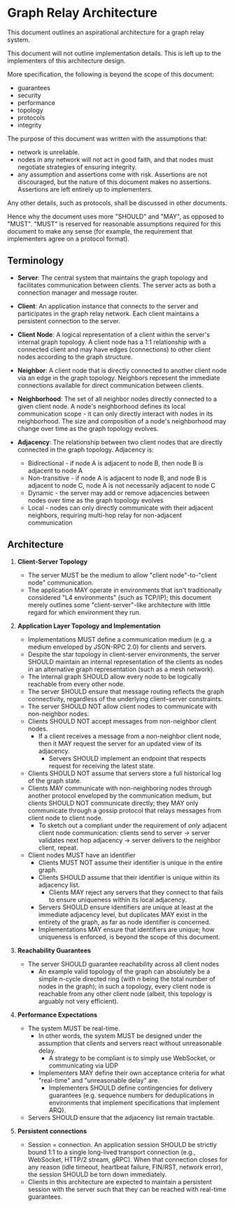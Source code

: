 # Graph Relay Architecture

This document outlines an aspirational architecture for a graph relay system.

This document will not outline implementation details. This is left up to the implementers of this architecture design.

More specification, the following is beyond the scope of this document:

- guarantees
- security
- performance
- topology
- protocols
- integrity

The purpose of this document was written with the assumptions that:

- network is unreliable.
- nodes in any network will not act in good faith, and that nodes must negotiate strategies of ensuring integrity.
- any assumption and assertions come with risk. Assertions are not discouraged, but the nature of this document makes no assertions. Assertions are left entirely up to implementers.

Any other details, such as protocols, shall be discussed in other documents.

Hence why the document uses more "SHOULD" and "MAY", as opposed to "MUST". "MUST" is reserved for reasonable assumptions required for this document to make any sense (for example, the requirement that implementers agree on a protocol format).

## Terminology

- **Server**: The central system that maintains the graph topology and facilitates communication between clients. The server acts as both a connection manager and message router.

- **Client**: An application instance that connects to the server and participates in the graph relay network. Each client maintains a persistent connection to the server.

- **Client Node**: A logical representation of a client within the server's internal graph topology. A client node has a 1:1 relationship with a connected client and may have edges (connections) to other client nodes according to the graph structure.

- **Neighbor**: A client node that is directly connected to another client node via an edge in the graph topology. Neighbors represent the immediate connections available for direct communication between clients.

- **Neighborhood**: The set of all neighbor nodes directly connected to a given client node. A node's neighborhood defines its local communication scope - it can only directly interact with nodes in its neighborhood. The size and composition of a node's neighborhood may change over time as the graph topology evolves.

- **Adjacency**: The relationship between two client nodes that are directly connected in the graph topology. Adjacency is:
  - Bidirectional - if node A is adjacent to node B, then node B is adjacent to node A
  - Non-transitive - if node A is adjacent to node B, and node B is adjacent to node C, node A is not necessarily adjacent to node C
  - Dynamic - the server may add or remove adjacencies between nodes over time as the graph topology evolves
  - Local - nodes can only directly communicate with their adjacent neighbors, requiring multi-hop relay for non-adjacent communication

## Architecture

1. **Client-Server Topology**

   - The server MUST be the medium to allow "client node"-to-"client node" communication.
   - The application MAY operate in environments that isn't traditionally considered "L4 environments" (such as TCP/IP); this document merely outlines some "client-server"-like architecture with little regard for which environment they run.

2. **Application Layer Topology and Implementation**

   - Implementations MUST define a communication medium (e.g. a medium enveloped by JSON-RPC 2.0) for clients and servers.
   - Despite the star topology in client-server environments, the server SHOULD maintain an internal representation of the clients as nodes in an alternative graph representation (such as a mesh network).
   - The internal graph SHOULD allow every node to be logically reachable from every other node.
   - The server SHOULD ensure that message routing reflects the graph connectivity, regardless of the underlying client–server constraints.
   - The server SHOULD NOT allow client nodes to communicate with non-neighbor nodes.
   - Clients SHOULD NOT accept messages from non-neighbor client nodes.
     - If a client receives a message from a non-neighbor client node, then it MAY request the server for an updated view of its adjacency.
       - Servers SHOULD implement an endpoint that respects request for receiving the latest state.
   - Clients SHOULD NOT assume that servers store a full historical log of the graph state.
   - Clients MAY communicate with non-neighboring nodes through another protocol enveloped by the communication medium, but clients SHOULD NOT communicate directly; they MAY only communicate through a gossip protocol that relays messages from client node to client node.
     - To sketch out a compliant under the requirement of _only_ adjacent client node communication: clients send to server → server validates next hop adjacency → server delivers to the neighbor client, repeat.
   - Client nodes MUST have an identifier
     - Clients MUST NOT assume their identifier is unique in the entire graph.
     - Clients SHOULD assume that their identifier is unique within its adjacency list.
       - Clients MAY reject any servers that they connect to that fails to ensure uniqueness within its local adjacency.
     - Servers SHOULD ensure identifiers are unique at least at the immediate adjacency level, but duplicates MAY exist in the entirety of the graph, as far as node identifier is concerned.
     - Implementations MAY ensure that identifiers are unique; how uniqueness is enforced, is beyond the scope of this document.

3. **Reachability Guarantees**

   - The server SHOULD guarantee reachability across all client nodes
     - An example valid topology of the graph can absolutely be a simple $n$-cycle directed ring (with $n$ being the total number of nodes in the graph); in such a topology, every client node is reachable from any other client node (albeit, this topology is arguably not very efficient).

4. **Performance Expectations**

   - The system MUST be real-time.
     - In other words, the system MUST be designed under the assumption that clients and servers react without unreasonable delay.
       - A strategy to be compliant is to simply use WebSocket, or communicating via UDP
     - Implementers MAY define their own acceptance criteria for what "real-time" and "unreasonable delay" are.
       - Implementers SHOULD define contingencies for delivery guarantees (e.g. sequence numbers for deduplications in environments that implement specifications that implement ARQ).
   - Servers SHOULD ensure that the adjacency list remain tractable.

5. **Persistent connections**

   - Session = connection. An application session SHOULD be strictly bound 1:1 to a single long-lived transport connection (e.g., WebSocket, HTTP/2 stream, gRPC). When that connection closes for any reason (idle timeout, heartbeat failure, FIN/RST, network error), the session SHOULD be torn down immediately.
   - Clients in this architecture are expected to maintain a persistent session with the server such that they can be reached with real-time guarantees.
